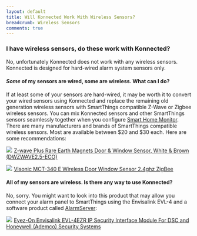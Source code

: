 ```yaml
---
layout: default
title: Will Konnected Work With Wireless Sensors?
breadcrumb: Wireless Sensors
comments: true
---
```


### I have wireless sensors, do these work with Konnected?

No, unfortunately Konnected does not work with any wireless sensors. Konnected is designed for hard-wired alarm system
sensors only.

#### _Some_ of my sensors are wired, some are wireless. What can I do?

If at least some of your sensors are hard-wired, it may be worth it to convert your wired sensors using Konnected and 
replace the remaining old generation wireless sensors with SmartThings compatible Z-Wave or Zigbee wireless sensors. You
can mix Konnected sensors and other SmartThings sensors seamlessly together when you configure [Smart Home Monitor](/security-alarm-system/setup/smart-home-monitor). 
There are many manufacturers and brands of SmartThings compatible wireless sensors. Most are available between $20 and
$30 each. Here are some recommendations:

<a class="img-product" href="https://www.amazon.com/Ecolink-Intelligent-Technology-Operated-DWZWAVE2-ECO/dp/B01N5HB4U5/ref=as_li_ss_il?th=1&linkCode=li1&tag=konnected-io-20&linkId=5da22ea9ef1126e40013062d05d1513a" target="_blank"><img border="0" src="//ws-na.amazon-adsystem.com/widgets/q?_encoding=UTF8&ASIN=B01N5HB4U5&Format=_SL110_&ID=AsinImage&MarketPlace=US&ServiceVersion=20070822&WS=1&tag=konnected-io-20" ></a><img src="https://ir-na.amazon-adsystem.com/e/ir?t=konnected-io-20&l=li1&o=1&a=B01N5HB4U5" width="1" height="1" border="0" alt="" style="border:none !important; margin:0px !important;" />
[Z-wave Plus Rare Earth Magnets Door & Window Sensor, White & Brown (DWZWAVE2.5-ECO)](https://www.amazon.com/Ecolink-Intelligent-Technology-Operated-DWZWAVE2-ECO/dp/B01N5HB4U5/ref=as_li_ss_tl?th=1&linkCode=ll1&tag=konnected-io-20&linkId=0a745f108de8e244c7da6118b3622b0c)
<br style="clear:both;"/>

<a class="img-product" href="https://www.amazon.com/Visonic-MCT-340-Wireless-Window-Sensor/dp/B06XDJ3KYC/ref=as_li_ss_il?_encoding=UTF8&psc=1&refRID=EEKETXXE36HGW315TXKM&linkCode=li1&tag=konnected-io-20&linkId=5348bd95902b7e7d4bcd52b3142f7106" target="_blank"><img border="0" src="//ws-na.amazon-adsystem.com/widgets/q?_encoding=UTF8&ASIN=B06XDJ3KYC&Format=_SL110_&ID=AsinImage&MarketPlace=US&ServiceVersion=20070822&WS=1&tag=konnected-io-20" ></a><img src="https://ir-na.amazon-adsystem.com/e/ir?t=konnected-io-20&l=li1&o=1&a=B06XDJ3KYC" width="1" height="1" border="0" alt="" style="border:none !important; margin:0px !important;" />
[Visonic MCT-340 E Wireless Door Window Sensor 2.4ghz ZigBee](https://www.amazon.com/Visonic-MCT-340-Wireless-Window-Sensor/dp/B06XDJ3KYC/ref=as_li_ss_tl?_encoding=UTF8&psc=1&refRID=EEKETXXE36HGW315TXKM&linkCode=ll1&tag=konnected-io-20&linkId=5ca234d6052134ea16f051579b63f741)
<br style="clear:both;"/>

#### All of my sensors are wireless. Is there any way to use Konnected?

No, sorry. You might want to look into this product that may allow you connect your alarm panel to SmartThings
using the Envisalink EVL-4 and a software product called [AlarmServer](https://github.com/juggie/AlarmServer):

<a class="img-product" href="https://www.amazon.com/Envisalink-EVL-4EZR-Security-Interface-Honeywell/dp/B016WQTJ4S/ref=as_li_ss_il?ie=UTF8&qid=1504650413&sr=8-1&keywords=envisalink+evl-4&linkCode=li1&tag=konnected-io-20&linkId=f5e1260a759bea2f825b283d4e27c109" target="_blank"><img border="0" src="//ws-na.amazon-adsystem.com/widgets/q?_encoding=UTF8&ASIN=B016WQTJ4S&Format=_SL110_&ID=AsinImage&MarketPlace=US&ServiceVersion=20070822&WS=1&tag=konnected-io-20" ></a><img src="https://ir-na.amazon-adsystem.com/e/ir?t=konnected-io-20&l=li1&o=1&a=B016WQTJ4S" width="1" height="1" border="0" alt="" style="border:none !important; margin:0px !important;" />
[Eyez-On Envisalink EVL-4EZR IP Security Interface Module For DSC and Honeywell (Ademco) Security Systems](https://www.amazon.com/Envisalink-EVL-4EZR-Security-Interface-Honeywell/dp/B016WQTJ4S/ref=as_li_ss_tl?ie=UTF8&qid=1504650413&sr=8-1&keywords=envisalink+evl-4&linkCode=ll1&tag=konnected-io-20&linkId=4c7dec4679b66b20a15c2db88e48f42b)
<br style="clear:both;"/>